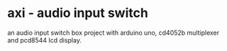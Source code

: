 # axi - audio input switch

an audio input switch box project with arduino uno, cd4052b multiplexer and pcd8544 lcd display.

